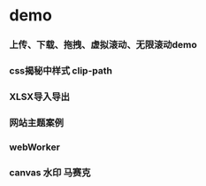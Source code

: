 # demo
### 上传、下载、拖拽、虚拟滚动、无限滚动demo
### css揭秘中样式 clip-path
### XLSX导入导出
### 网站主题案例
### webWorker
### canvas 水印 马赛克
